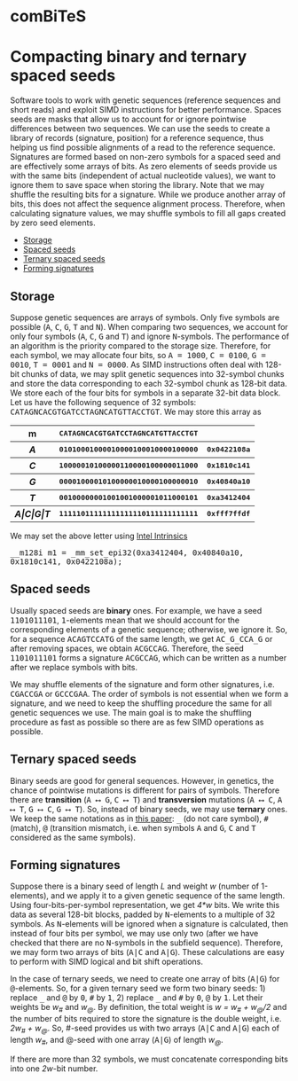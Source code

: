 # comBiTeS
<h1>Compacting binary and ternary spaced seeds</h1>

Software tools to work with genetic sequences (reference sequences and short reads) and exploit SIMD instructions for better performance. Spaces seeds are masks that allow us to account for or ignore pointwise differences between two sequences. We can use the seeds to create a library of records (signature, position) for a reference sequence, thus helping us find possible alignments of a read to the reference sequence. Signatures are formed based on non-zero symbols for a spaced seed and are effectively some arrays of bits. As zero elements of seeds provide us with the same bits (independent of actual nucleotide values), we want to ignore them to save space when storing the library. Note that we may shuffle the resulting bits for a signature. While we produce another array of bits, this does not affect the sequence alignment process. Therefore, when calculating signature values, we may shuffle symbols to fill all gaps created by zero seed elements.

<nav>
  <ul>
    <li><a href="#link_storage">Storage</a></li>
    <li><a href="#link_seed">Spaced seeds</a></li>
    <li><a href="#link_ternary">Ternary spaced seeds</a></li>	  
    <li><a href="#link_form">Forming signatures</a></li>
  </ul>
  </nav>

<h2 id="link_storage">Storage</h2>
Suppose genetic sequences are arrays of symbols. Only five symbols are possible (<tt>A</tt>, <tt>C</tt>, <tt>G</tt>, <tt>T</tt> and <tt>N</tt>). When comparing two sequences, we account for only four symbols (<tt>A</tt>, <tt>C</tt>, <tt>G</tt> and <tt>T</tt>) and ignore <tt>N</tt>-symbols. The performance of an algorithm is the priority compared to the storage size. Therefore, for each symbol, we may allocate four bits, so <tt>A = 1000</tt>, <tt>C = 0100</tt>, <tt>G = 0010</tt>, <tt>T = 0001</tt> and <tt>N = 0000</tt>. As SIMD instructions often deal with 128-bit chunks of data, we may split genetic sequences into 32-symbol chunks and store the data corresponding to each 32-symbol chunk as 128-bit data. We store each of the four bits for symbols in a separate 32-bit data block. Let us have the following sequence of 32 symbols: <tt>CATAGNCACGTGATCCTAGNCATGTTACCTGT</tt>. We may store this array as

<table>
  <tr>
    <th>m</th>
    <th><tt>CATAGNCACGTGATCCTAGNCATGTTACCTGT</tt></th>
    <th></th>
  </tr>
  <tr>
    <th><i>A</i></th>
    <th><tt>01010001000010000100010000100000</tt></th>
    <th><tt>0x0422108a</tt></th>
  </tr>
  <tr>
    <th><i>C</i></th>
    <th><tt>10000010100000110000100000011000</tt></th>
    <th><tt>0x1810c141</tt></th>
  </tr>
  <tr>
    <th><i>G</i></th>
    <th><tt>00001000010100000010000100000010</tt></th>
    <th><tt>0x40840a10</tt></th>
  </tr>
  <tr>
    <th><i>T</i></th>
    <th><tt>00100000001001001000001011000101</tt></th>
    <th><tt>0xa3412404</tt></th>
    </tr>
  <tr>
    <th><i>A|C|G|T</i></th>
    <th><tt>11111011111111111110111111111111</tt></th>
    <th><tt>0xfff7ffdf</tt></th>
  </tr>
  </table>

We may set the above letter using <a href="https://software.intel.com/sites/landingpage/IntrinsicsGuide/">Intel Intrinsics</a>

<p>
  <tt>__m128i m1 = _mm_set_epi32(0xa3412404, 0x40840a10, 0x1810c141, 0x0422108a);</tt>
</p>

<h2 id="link_seed">Spaced seeds</h2>

Usually spaced seeds are <b>binary</b> ones. For example, we have a seed <tt>1101011101</tt>, <tt>1</tt>-elements mean that we should account for the corresponding elements of a genetic sequence; otherwise, we ignore it. So, for a sequence <tt>ACAGTCCATG</tt> of the same length, we get <tt>AC_G_CCA_G</tt> or after removing spaces, we obtain <tt>ACGCCAG</tt>. Therefore, the seed <tt>1101011101</tt> forms a signature <tt>ACGCCAG</tt>, which can be written as a number after we replace symbols with bits. 

We may shuffle elements of the signature and form other signatures, i.e. <tt>CGACCGA</tt> or <tt>GCCCGAA</tt>. The order of symbols is not essential when we form a signature, and we need to keep the shuffling procedure the same for all genetic sequences we use. The main goal is to make the shuffling procedure as fast as possible so there are as few SIMD operations as possible. 


<h2 id="link_ternary">Ternary spaced seeds</h2>

Binary seeds are good for general sequences. However, in genetics, the chance of pointwise mutations is different for pairs of symbols. Therefore there are <b>transition</b> (<tt>A &#x27F7; G</tt>, <tt>C &#x27F7; T</tt>) and <b>transversion</b> mutations (<tt>A &#x27F7; C</tt>, <tt>A &#x27F7; T</tt>, <tt>G &#x27F7; C</tt>, <tt>G &#x27F7; T</tt>). So, instead of binary seeds, we may use <b>ternary</b> ones. We keep the same notations as in <a href="https://bmcbioinformatics.biomedcentral.com/articles/10.1186/1471-2105-5-149">this paper</a>: <tt>_</tt> (do not care symbol), <tt>#</tt> (match), <tt>@</tt> (transition mismatch, i.e. when symbols <tt>A</tt> and <tt>G</tt>, <tt>C</tt> and <tt>T</tt> considered as the same symbols).


<h2 id="link_form">Forming signatures</h2>

Suppose there is a binary seed of length <i>L</i> and weight <i>w</i> (number of 1-elements), and we apply it to a given genetic sequence of the same length. Using four-bits-per-symbol representation, we get <i>4*w</i> bits. We write this data as several 128-bit blocks, padded by <tt>N</tt>-elements to a multiple of 32 symbols. As <tt>N</tt>-elements will be ignored when a signature is calculated, then instead of four bits per symbol, we may use only two (after we have checked that there are no <tt>N</tt>-symbols in the subfield sequence). Therefore, we may form two arrays of bits (<tt>A|C</tt> and <tt>A|G</tt>). These calculations are easy to perform with SIMD logical and bit shift operations.

In the case of ternary seeds, we need to create one array of bits (<tt>A|G</tt>) for <tt>@</tt>-elements. So, for a given ternary seed we form two binary seeds: 1) replace <tt>&#x5f;</tt> and <tt>@</tt> by <tt>0</tt>, <tt>#</tt> by <tt>1</tt>, 2) replace <tt>&#x5f;</tt> and <tt>#</tt> by <tt>0</tt>, <tt>@</tt> by <tt>1</tt>. Let their weights be <i>w<sub>#</sub></i> and <i>w<sub>@</sub></i>. By definition, the total weight is <i>w = w<sub>#</sub> + w<sub>@</sub>/2</i> and the number of bits required to store the signature is the double weight, i.e. <i>2w<sub>#</sub> + w<sub>@</sub></i>. So, #-seed provides us with two arrays (<tt>A|C</tt> and <tt>A|G</tt>) each of length <i>w<sub>#</sub></i>, and @-seed with one array (<tt>A|G</tt>) of length <i>w<sub>@</sub></i>.

If there are more than 32 symbols, we must concatenate corresponding bits into one <i>2w</i>-bit number.
